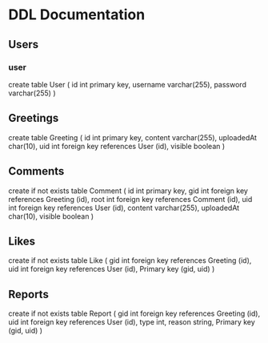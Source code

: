 # DDL Documentation

## Users

### user

create table User (
  id int primary key,
  username varchar(255),
  password varchar(255)
)

## Greetings

create table Greeting (
  id int primary key,
  content varchar(255),
  uploadedAt char(10),
  uid int foreign key references User (id),
  visible boolean
)

## Comments

create if not exists table Comment (
  id int primary key,
  gid int foreign key references Greeting (id),
  root int foreign key references Comment (id),
  uid int foreign key references User (id),
  content varchar(255),
  uploadedAt char(10),
  visible boolean
)

## Likes

create if not exists table Like (
  gid int foreign key references Greeting (id),
  uid int foreign key references User (id),
  Primary key (gid, uid)
)

## Reports

create if not exists table Report (
  gid int foreign key references Greeting (id),
  uid int foreign key references User (id),
  type int,
  reason string,
  Primary key (gid, uid)
)
